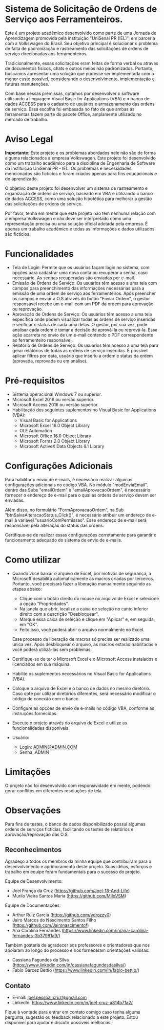 # Sistema de Solicitação de Ordens de Serviço aos Ferramenteiros.
  Este é um projeto acadêmico desenvolvido como parte de uma Jornada de Aprendizagem promovida pela instituição "UniSenai PR (IEL)", em parceria com a Volkswagen do Brasil. Seu objetivo principal é solucionar o problema de falta de padronização e rastreamento das solicitações de ordens de serviço direcionadas aos ferramenteiros.

  Tradicionalmente, essas solicitações eram feitas de forma verbal ou através de documentos físicos, chats e outros meios não padronizados. Portanto, buscamos apresentar uma solução que pudesse ser implementada com o menor custo possível, considerando o desenvolvimento, implementação e futuras manutenções.

  Com base nessas premissas, optamos por desenvolver o software utilizando a linguagem Visual Basic for Applications (VBA) e o banco de dados ACCESS para o cadastro de usuários e armazenamento das ordens de serviço. Essa escolha foi embasada no fato de que ambas as ferramentas fazem parte do pacote Office, amplamente utilizado no mercado de trabalho.

# Aviso Legal
**Importante**: Este projeto e os problemas abordados nele não são de forma alguma relacionados à empresa Volkswagen. Este projeto foi desenvolvido como um trabalho acadêmico para a disciplina de Engenharia de Software da instituição UniSenai PR - IEL. Os problemas e necessidades mencionados são fictícios e foram criados apenas para fins educacionais e de aprendizado.

O objetivo deste projeto foi desenvolver um sistema de rastreamento e organização de ordens de serviço, baseado em VBA e utilizando o banco de dados ACCESS, como uma solução hipotética para melhorar a gestão das solicitações de ordens de serviço.

Por favor, tenha em mente que este projeto não tem nenhuma relação com a empresa Volkswagen e não deve ser interpretado como uma representação precisa ou uma solução oficial adotada pela empresa. É apenas um trabalho acadêmico e todas as informações e dados utilizados são fictícios.

# Funcionalidades
  * Tela de Login: Permite que os usuários façam login no sistema, com opções para cadastrar uma nova conta ou recuperar a senha, caso necessário. As senhas recuperadas são enviadas por e-mail.
  * Emissão de Ordens de Serviço: Os usuários têm acesso a uma tela com campos para preenchimento das informações necessárias para a emissão de uma ordem de serviço aos ferramenteiros. Após preencher os campos e enviar a O.S através do botão "Enviar Ordem", o gestor responsável recebe um e-mail com um PDF da ordem para aprovação ou reprovação.
  * Aprovação de Ordens de Serviço: Os usuários têm acesso a uma tela específica onde podem visualizar todas as ordens de serviço inseridas e verificar o status de cada uma delas. O gestor, por sua vez, pode analisar cada ordem e tomar a decisão de aprová-la ou reprová-la. Essa ação acarreta no envio de um e-mail contendo o PDF correspondente ao ferramenteiro responsável.
  * Relatório de Ordens de Serviço: Os usuários têm acesso a uma tela para gerar relatórios de todas as ordens de serviço inseridas. É possível aplicar filtros por data, usuário que inseriu a ordem e status da ordem (aprovada, reprovada ou em análise).

# Pré-requisitos
  * Sistema operacional Windows 7 ou superior.
  * Microsoft Excel 2016 ou versão superior.
  * Microsoft Access 2016 ou versão superior.
  * Habilitação dos seguintes suplementos no Visual Basic for Applications (VBA):
    * Visual Basic for Applications
    * Microsoft Excel 16.0 Object Library
    * OLE Automation
    * Microsoft Office 16.0 Object Library
    * Microsoft Forms 2.0 Object Library
    * Microsoft ActiveX Data Objects 6.1 Library

# Configurações Adicionais
  Para habilitar o envio de e-mails, é necessário realizar algumas configurações adicionais no código VBA. No módulo "modEnviaEmail", dentro das Subs "emailOrdem" e "emailAprovacaoOrdem", é necessário fornecer o endereço de e-mail para o qual as ordens de serviço devem ser enviadas.

  Além disso, no formulário "FormAprovacaoOrdem", na Sub "btnSalvaAlteracaoStatus_Click()", é necessário atribuir um endereço de e-mail à variável "usuarioComPermissao". Esse endereço de e-mail será responsável pela alteração do status das ordens.

  Certifique-se de realizar essas configurações corretamente para garantir o funcionamento adequado do sistema de envio de e-mails.

# Como utilizar
  * Quando você baixar o arquivo de Excel, por motivos de segurança, a Microsoft desabilita automaticamente as macros criadas por terceiros. Portanto, você precisará fazer a liberação manualmente seguindo as etapas abaixo:
    * Clique com o botão direito do mouse no arquivo de Excel e selecione a opção "Propriedades".
    * Na janela que abrir, localize a caixa de seleção no canto inferior direito com a descrição "Desbloquear".
    * Marque essa caixa de seleção e clique em "Aplicar" e, em seguida, em "OK".
    * Feito isso, você poderá abrir o arquivo normalmente no Excel.

    Esse processo de liberação de macros só precisa ser realizado uma única vez. Após desbloquear o arquivo, as macros estarão habilitadas e você poderá utilizá-las sem problemas.

  * Certifique-se de ter o Microsoft Excel e o Microsoft Access instalados e licenciados em sua máquina.
  * Habilite os suplementos necessários no Visual Basic for Applications (VBA).
  * Coloque o arquivo de Excel e o banco de dados no mesmo diretório. Caso opte por utilizar diretórios diferentes, será necessário modificar o código de conexão com o banco.
  * Configure as opções de envio de e-mails no código VBA, conforme as instruções fornecidas.
  * Execute o projeto através do arquivo de Excel e utilize as funcionalidades disponíveis.
  * Usuário:
    * Login: ADMIN@ADMIN.COM
    * Senha: ADMIN

# Limitações
  O projeto não foi desenvolvido com responsividade em mente, podendo gerar conflitos em diferentes resoluções de tela.

# Observações
  Para fins de testes, o banco de dados disponibilizado possuí algumas ordens de serviços fictícias, facilitando os testes de relatórios e aprovação/reprovação das O.S.
  
## Reconhecimentos

Agradeço a todos os membros da minha equipe que contribuíram para o desenvolvimento e aprimoramento deste projeto. Suas idéias, esforços e trabalho em equipe foram fundamentais para o sucesso do projeto.

Equipe de Desenvolvimento:
  - Joel França da Cruz (https://github.com/Joel-18-And-Life)
  - Murilo Vieira Santos Maria (https://github.com/MiloVSM)

Equipe de Documentações:
  - Arthur Ruiz Garcia (https://github.com/ydrozzy0)
  - Jairo Marcos do Nascimento Santos Filho (https://github.com/Jaironascimentof)
  - Ana Carolina Fernandes (https://www.linkedin.com/in/ana-carolina-fernandes-3b37981a9/)

Também gostaria de agradecer aos professores e orientadores que nos apoiaram ao longo do processo e nos forneceram orientações valiosas:
  - Cassiana Fagundes da Silva (https://www.linkedin.com/in/cassianafagundesdasilva/)
  - Fabio Garcez Bettio (https://www.linkedin.com/in/fabio-bettio/)

## Contato

  - E-mail: joel.pessoal.cruz@gmail.com
  - LinkedIn: https://www.linkedin.com/in/joel-cruz-a814b71a2/


Fique à vontade para entrar em contato comigo caso tenha alguma pergunta, sugestão ou feedback relacionado a este projeto. Estou disponível para ajudar e discutir possíveis melhorias.








